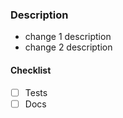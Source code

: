 ### Description

- change 1 description
- change 2 description

#### Checklist

- [ ] Tests
- [ ] Docs 
